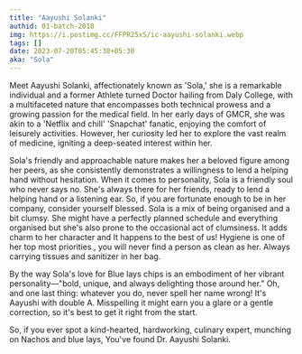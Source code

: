 ```yaml
---
title: "Aayushi Solanki"
authid: 01-batch-2018
img: https://i.postimg.cc/FFPR25xS/ic-aayushi-solanki.webp
tags: []
date: 2023-07-20T05:45:38+05:30
aka: "Sola"
---
```


Meet Aayushi Solanki, affectionately known as 'Sola,' she is a remarkable individual and a former Athlete turned Doctor hailing from Daly College, with a multifaceted nature that encompasses both technical prowess and a growing passion for the medical field. In her early days of GMCR, she was akin to a 'Netflix and chill' 'Snapchat' fanatic, enjoying the comfort of leisurely activities. However, her curiosity led her to explore the vast realm of medicine, igniting a deep-seated interest within her.

Sola's friendly and approachable nature makes her a beloved figure among her peers, as she consistently demonstrates a willingness to lend a helping hand without hesitation. When it comes to personality, Sola is a friendly soul who never says no. She's always there for her friends, ready to lend a helping hand or a listening ear. So, if you are fortunate enough to be in her company, consider yourself blessed. Sola is a mix of being organised and a bit clumsy. She might have a perfectly planned schedule and everything organised but she's also prone to the occasional act of clumsiness. It adds charm to her character and It happens to the best of us! Hygiene is one of her top most priorities , you will never find a person as clean as her. Always carrying tissues and sanitizer in her bag.

By the way Sola's love for Blue lays chips is an embodiment of her vibrant personality—"bold, unique, and always delighting those around her."
Oh, and one last thing: whatever you do, never spell her name wrong! It's Aayushi with double A. Misspelling it might earn you a glare or a gentle correction, so it's best to get it right from the start.

So, if you ever spot a kind-hearted, hardworking, culinary expert, munching on Nachos and blue lays, You've found Dr. Aayushi Solanki.
